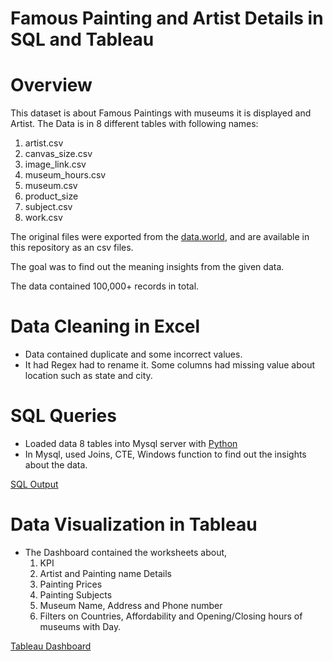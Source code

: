 # Famous Painting and Artist Details in SQL and Tableau

# Overview
This dataset is about Famous Paintings with museums it is displayed and Artist. The Data is in 8 different tables with following names:
1. artist.csv
2. canvas_size.csv
3. image_link.csv
4. museum_hours.csv
5. museum.csv
6. product_size
7. subject.csv
8. work.csv

The original files were exported from the [data.world](https://data.world/atlas-query/paintings), and are available in this repository as an csv files.

The goal was to find out the meaning insights from the given data.

The data contained 100,000+ records in total.

# Data Cleaning in Excel
- Data contained duplicate and some incorrect values.
- It had Regex had to rename it. Some columns had missing value about location such as state and city.

# SQL Queries
- Loaded data 8 tables into Mysql server with [Python](https://github.com/mrunalibharshankar/SQL/blob/70bada1a623d7b7edf0c41cf85bd6b5aae13a018/load_csv_files.py)
- In Mysql, used Joins, CTE, Windows function to find out the insights about the data.
  
[SQL Output](https://github.com/mrunalibharshankar/SQL/blob/c84d9cc299a8fbfe7432c4ca2fdcb4a2f787eec9/paintings_queries.sql)

# Data Visualization in Tableau
- The Dashboard contained the worksheets about,
  1. KPI
  2. Artist and Painting name Details
  3. Painting Prices
  4. Painting Subjects
  5. Museum Name, Address and Phone number
  6. Filters on Countries, Affordability and Opening/Closing hours of museums with Day.


[Tableau Dashboard](https://public.tableau.com/app/profile/mrunali.bharshankar/viz/FamousPaintingandArtistDetailsDashboard1/FamousPaintingsandArtistsDetails)


















